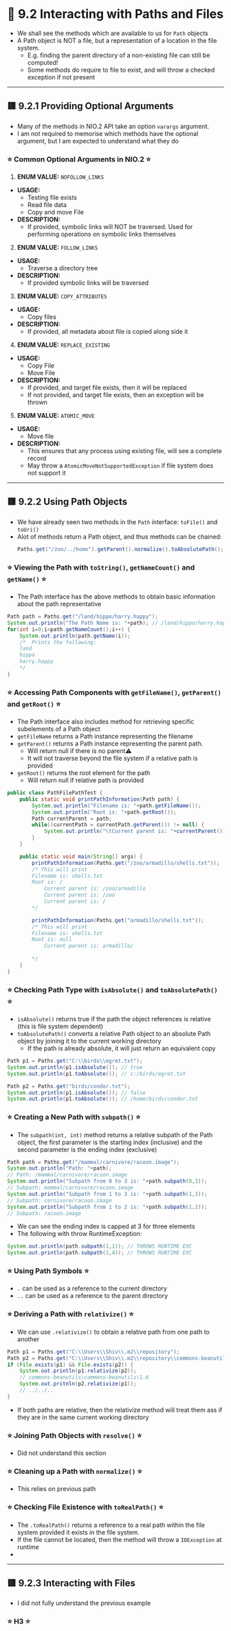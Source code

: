 <link href="../../styles.css" rel="stylesheet"></link>

# 🧠 9.2 Interacting with Paths and Files

* We shall see the methods which are available to us for `Path` objects
* A Path object is NOT a file, but a representation of a location in the file system.
    * E.g. finding the parent directory of a non-existing file can still be computed!
    * Some methods do require to file to exist, and will throw a checked exception if not present

<hr>

## 🟥 9.2.1 Providing Optional Arguments

* Many of the methods in NIO.2 API take an option `varargs` argument.
* I am not required to memorise which methods have the optional argument, but I am expected to understand what they do


### ⭐ Common Optional Arguments in NIO.2 ⭐
1) **ENUM VALUE:** `NOFOLLOW_LINKS`
* **USAGE:**
    - Testing file exists
    - Read file data
    - Copy and move File
* **DESCRIPTION:**
    - If provided, symbolic links will NOT be traversed. Used for performing operations on symbolic links themselves


2) **ENUM VALUE:** `FOLLOW_LINKS`
* **USAGE:**
    - Traverse a directory tree
* **DESCRIPTION:**
    - If provided symbolic links will be traversed

3) **ENUM VALUE:** `COPY_ATTRIBUTES`
* **USAGE:**    
    - Copy files
* **DESCRIPTION:**
    - If provided, all metadata about file is copied along side it


4) **ENUM VALUE:** `REPLACE_EXISTING`
* **USAGE:**
    - Copy File
    - Move File
* **DESCRIPTION:**
    - If provided, and target file exists, then it will be replaced
    - If not provided, and target file exists, then an exception will be thrown

5) **ENUM VALUE:** `ATOMIC_MOVE`
* **USAGE:**
    - Move file
* **DESCRIPTION:**
    - This ensures that any process using existing file, will see a complete record
    - May throw a `AtomicMoveNotSupportedException` if file system does not support it

<hr>

## 🟥 9.2.2 Using Path Objects
* We have already seen two methods in the `Path` interface: `toFile()` and `toUri()`
* Alot of methods return a Path object, and thus methods can be chained:
    ```java
    Paths.get("/zoo/../home").getParent().normalize().toAbsolutePath();
    ```

### ⭐ Viewing the Path with `toString()`, `getNameCount()` and `getName()` ⭐
* The Path interface has the above methods to obtain basic information about the path representative
```java
Path path = Paths.get("/land/hippo/harry.happy");
System.out.println("The Path Name is: "+path); // /land/hippo/harry.happy
for(int i=0;i<path.getNameCount();i++) {
    System.out.println(path.getName(i));
    /*  Prints the following:
    land
    hippo
    harry.happy
    */
}
```

### ⭐ Accessing Path Components with `getFileName()`, `getParent()` and `getRoot()` ⭐
* The Path interface also includes method for retrieving specific subelements of a Path object
* `getFileName` returns a Path instance representing the filename
* `getParent()` returns a Path instance representing the parent path.
    - Will return null if there is no parent⚠️
    - It will not traverse beyond the file system if a relative path is provided
* `getRoot()` returns the root element for the path
    - Will return null if relative path is provided

```java
public class PathFilePathTest {
    public static void printPathInformation(Path path) {
        System.out.println("Filename is: "+path.getFileName());
        System.out.println("Root is: "+path.getRoot());
        Path currentParent = path;
        while((currentPath = currentPath.getParent()) != null) {
            System.out.println("\tCurrent parent is: "+currentParent());
        }
    }

    public static void main(String[] args) {
        printPathInformation(Paths.get("/zoo/armadillo/shells.txt"));
        /* This will print
        Filename is: shells.txt
        Root is: /
            Current parent is: /zoo/armadillo
            Current parent is: /zoo
            Current parent is: /
        */

        printPathInformation(Paths.get("armadillo/shells.txt"));
        /* This will print
        Filename is: shells.txt
        Root is: null
            Current parent is: armadillo/
        
        */
    }
}
```

### ⭐ Checking Path Type with `isAbsolute()` and `toAbsolutePath()` ⭐
* `isAbsolute()` returns true if the path the object references is relative (this is file system dependent)
* `toAbsolutePath()` converts a relative Path object to an absolute Path object by joining it to the current working directory
    - If the path is already absolute, it will just return an equivalent copy

```java
Path p1 = Paths.get("C:\\birds\\egret.txt");
System.out.println(p1.isAbsolute()); // true
System.out.println(p1.toAbsolute()); // c:/birds/egret.txt

Path p2 = Paths.get("birds/condor.txt");
System.out.println(p1.isAbsolute()); // false
System.out.println(p1.toAbsolute()); // /home/birds/condor.txt
```


### ⭐ Creating a New Path with `subpath()` ⭐
* The `subpath(int, int)` method returns a relative subpath of the Path object, the first parameter is the starting index (inclusive) and the second parameter is the ending index (exclusive)
```java
Path path = Paths.get("/mammal/carnivore/racoon.image");
System.out.println("Path: "+path);
// Path: /mammal/carnivore/racoon.image
System.out.println("Subpath from 0 to 3 is: "+path.subpath(0,3));
// Subpath: mammal/carnivore/racoon.image
System.out.println("Subpath from 1 to 3 is: "+path.subpath(1,3));
// Subpath: carnivore/racoon.image
System.out.println("Subpath from 1 to 2 is: "+path.subpath(1,2));
// Subpath: racoon.image
```
* We can see the ending index is capped at 3 for three elements
* The following with throw RuntimeException:
```java
System.out.println(path.subpath(1,1)); // THROWS RUNTIME EXC
System.out.println(path.subpath(1,4)); // THROWS RUNTIME EXC
```

### ⭐ Using Path Symbols ⭐
* `.` can be used as a reference to the current directory
* `..` can be used as a reference to the parent directory

### ⭐ Deriving a Path with `relativize()` ⭐
* We can use `.relativize()` to obtain a relative path from one path to another
```java
Path p1 = Paths.get("C:\\Users\\Shiv\\.m2\\repository");
Path p2 = Paths.get("C:\\Users\\Shiv\\.m2\\repository\\commons-beanutils\\commons-beanutils\\1.6");
if (File.exists(p1) && File.exists(p2)) {
    System.out.println(p1.relativize(p2)); 
    // commons-beanutils\commons-beanutils\1.6
    System.out.pritnln(p2.relativize(p1));
    // ../../..
}
```
* If both paths are relative, then the relativize method will treat them ass if they are in the same current working directory

### ⭐ Joining Path Objects with `resolve()` ⭐
* Did not understand this section

### ⭐ Cleaning up a Path with `normalize()` ⭐
* This relies on previous path

### ⭐ Checking File Existence with `toRealPath()` ⭐
* The `.toRealPath()` returns a reference to a real path within the file system provided it exists in the file system.
* If the file cannot be located, then the method will throw a `IOException` at runtime
* 


<hr>

## 🟥 9.2.3 Interacting with Files
* I did not fully understand the previous example


### ⭐ H3 ⭐
